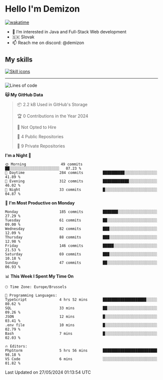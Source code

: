 # Hello I'm Demizon
[![wakatime](https://wakatime.com/badge/user/6ad1949f-d6d7-44f9-9eee-c35e54cc499b.svg)](https://wakatime.com/@6ad1949f-d6d7-44f9-9eee-c35e54cc499b)
- 👀 I’m interested in Java and Full-Stack Web development
- 🇸🇰 Slovak
- 📫 Reach me on discord: @demizon

## My skills
[![Skill icons](https://skillicons.dev/icons?i=java,js,ts,html,css,react,nextjs,tailwind,supabase,py,git,docker,linux,mysql,postgres,mongo&theme=dark)](https://github.com/Demizon3433)

---

<!--START_SECTION:waka-->
![Lines of code](https://img.shields.io/badge/From%20Hello%20World%20I%27ve%20Written-193.0%20thousand%20lines%20of%20code-blue)

**🐱 My GitHub Data** 

> 📦 2.2 kB Used in GitHub's Storage 
 > 
> 🏆 0 Contributions in the Year 2024
 > 
> 🚫 Not Opted to Hire
 > 
> 📜 4 Public Repositories 
 > 
> 🔑 9 Private Repositories 
 > 
**I'm a Night 🦉** 

```text
🌞 Morning                49 commits          ██░░░░░░░░░░░░░░░░░░░░░░░   07.23 % 
🌆 Daytime                284 commits         ██████████░░░░░░░░░░░░░░░   41.89 % 
🌃 Evening                312 commits         ████████████░░░░░░░░░░░░░   46.02 % 
🌙 Night                  33 commits          █░░░░░░░░░░░░░░░░░░░░░░░░   04.87 % 
```
📅 **I'm Most Productive on Monday** 

```text
Monday                   185 commits         ███████░░░░░░░░░░░░░░░░░░   27.29 % 
Tuesday                  61 commits          ██░░░░░░░░░░░░░░░░░░░░░░░   09.00 % 
Wednesday                82 commits          ███░░░░░░░░░░░░░░░░░░░░░░   12.09 % 
Thursday                 88 commits          ███░░░░░░░░░░░░░░░░░░░░░░   12.98 % 
Friday                   146 commits         █████░░░░░░░░░░░░░░░░░░░░   21.53 % 
Saturday                 69 commits          ███░░░░░░░░░░░░░░░░░░░░░░   10.18 % 
Sunday                   47 commits          ██░░░░░░░░░░░░░░░░░░░░░░░   06.93 % 
```


📊 **This Week I Spent My Time On** 

```text
🕑︎ Time Zone: Europe/Brussels

💬 Programming Languages: 
TypeScript               4 hrs 52 mins       ████████████████████░░░░░   80.62 % 
SQL                      33 mins             ██░░░░░░░░░░░░░░░░░░░░░░░   09.26 % 
JSON                     12 mins             █░░░░░░░░░░░░░░░░░░░░░░░░   03.41 % 
.env file                10 mins             █░░░░░░░░░░░░░░░░░░░░░░░░   02.79 % 
Bash                     7 mins              █░░░░░░░░░░░░░░░░░░░░░░░░   02.03 % 

🔥 Editors: 
PhpStorm                 5 hrs 56 mins       █████████████████████████   98.18 % 
VS Code                  6 mins              ░░░░░░░░░░░░░░░░░░░░░░░░░   01.82 % 
```


 Last Updated on 27/05/2024 01:13:54 UTC
<!--END_SECTION:waka-->
